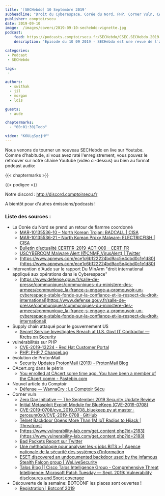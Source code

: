 ```yaml
---
title: '[SECHebdo] 10 Septembre 2019'
subheadline: "Droit du Cyberespace, Corée du Nord, PHP, Corner Vuln, CAcert.org, ProtonMail, etc."
publisher: comptoirsecu
date: 2019-09-10
image:  /images/covers/2019-09-10-sechebdo-vignette.jpg
podcast:
    feed: https://podcasts.comptoirsecu.fr/SECHebdo/CSEC.SECHebdo.2019-09-10.m4a
    description: "Épisode du 10 09 2019 - SECHebdo est une revue de l'actualité cybersécurité réalisée en live sur Youtube, généralement le mardi soir."

categories:
 - Podcast
 - SECHebdo

tags:
 - 

authors:
  - swithak
  - jil
  - morgan
  - lois

guests:
  - aude

chaptermarks:
  - "00:01:30|Todo"

video: "K6ULgSyzjHY"
---
```


Nous venons de tourner un nouveau SECHebdo en live sur Youtube. Comme d'habitude, si vous avez raté l'enregistrement, vous pouvez le retrouver sur notre chaîne Youtube (vidéo ci-dessus) ou bien au format podcast audio:

{{< chaptermarks >}}

{{< podigee >}}

Notre discord : <http://discord.comptoirsecu.fr>

A bientôt pour d'autres émissions/podcasts!

### Liste des sources :

*  La Corée du Nord se prend un retour de flamme coordonné
	* [MAR-10135536-10 – North Korean Trojan: BADCALL  | CISA](https://www.us-cert.gov/ncas/analysis-reports/ar19-252a)
	* [MAR-10135536-21 – North Korean Proxy Malware: ELECTRICFISH | CISA](https://www.us-cert.gov/ncas/analysis-reports/ar19-252b)
	* [Bulletin d’actualité CERTFR-2019-ACT-009 – CERT-FR](https://www.cert.ssi.gouv.fr/actualite/CERTFR-2019-ACT-009/)
	* [USCYBERCOM Malware Alert (@CNMF_VirusAlert) | Twitter](https://twitter.com/cnmf_virusalert?lang=en)
	* [https://www.apnews.com/ece1c6b122224bd9ac5e4cbd0c1e1d80](https://www.apnews.com/ece1c6b122224bd9ac5e4cbd0c1e1d80)
*  Intervention d'Aude sur le rapport Du MinArm "droit international appliqué aux opérations dans le Cyberespace"
	* [https://www.defense.gouv.fr/salle-de-presse/communiques/communiques-du-ministere-des-armees/communique_la-france-s-engage-a-promouvoir-un-cyberespace-stable-fonde-sur-la-confiance-et-le-respect-du-droit-international](https://www.defense.gouv.fr/salle-de-presse/communiques/communiques-du-ministere-des-armees/communique_la-france-s-engage-a-promouvoir-un-cyberespace-stable-fonde-sur-la-confiance-et-le-respect-du-droit-international)
*  Supply chain attaqué pour le gouvernement US
	* [Secret Service Investigates Breach at U.S. Govt IT Contractor —  Krebs on Security](https://krebsonsecurity.com/2019/09/secret-service-investigates-breach-at-u-s-govt-it-contractor/)
*  vulnérabilités sur PHP
	* [CVE-2019-13224 - Red Hat Customer Portal](https://access.redhat.com/security/cve/cve-2019-13224)
	* [PHP: PHP 7 ChangeLog](https://www.php.net/ChangeLog-7.php#7.3.9)
*  évolution de ProtonMail
	* [Security Updates ProtonMail (2019) - ProtonMail Blog](https://protonmail.com/blog/security-updates-2019/)
*  CAcert.org dans le pétrin
	* [You enrolled at CAcert some time ago. You have been a member of the CAcert  comm - Pastebin.com](https://pastebin.com/ch5j2MBT)
*  Nouvel article du Comptoir
	* [Défense — WannaCry : Le Comptoir Sécu](https://www.comptoirsecu.fr/blog/2019-09-02-defense-wannacry/)
*  Corner vuln
	* [Zero Day Initiative — The September 2019 Security Update Review](https://www.zerodayinitiative.com/blog/2019/9/10/the-september-2019-security-update-review)
	* [Initial Metasploit Exploit Module for BlueKeep (CVE-2019-0708)](https://blog.rapid7.com/2019/09/06/initial-metasploit-exploit-module-for-bluekeep-cve-2019-0708/)
	* [CVE-2019-0708/cve_2019_0708_bluekeep.py at master · zerosum0x0/CVE-2019-0708 · GitHub](https://github.com/zerosum0x0/CVE-2019-0708/blob/master/poc/cve_2019_0708_bluekeep.py)
	* [Telnet Backdoor Opens More Than 1M IoT Radios to Hijack | Threatpost](https://threatpost.com/million-iot-radios-hijack-telnet-backdoor/148123/)
	* [https://www.vulnerability-lab.com/get_content.php?id=2183](https://www.vulnerability-lab.com/get_content.php?id=2183)
	* [Bad Packets Report sur Twitter](https://twitter.com/bad_packets/status/1170856767351222273)
	* [Une méthodologie pour analyser les « jobs BITS » | Agence nationale de la sécurité des systèmes d'information](https://www.ssi.gouv.fr/agence/publication/une-methodologie-pour-analyser-les-jobs-bits/)
	* [ESET discovered an undocumented backdoor used by the infamous Stealth Falcon group | WeLiveSecurity](https://www.welivesecurity.com/2019/09/09/backdoor-stealth-falcon-group/)
	* [Talos Blog || Cisco Talos Intelligence Group - Comprehensive Threat Intelligence: Microsoft Patch Tuesday — Sept. 2019: Vulnerability disclosures and Snort coverage](https://blog.talosintelligence.com/2019/09/microsoft-patch-tuesday-sept-2019.html)
*  Découverte de la semaine: BOTCONF les places sont ouvertes !
	* [Registration | Botconf 2019](https://www.botconf.eu/botconf-2019/registration/)
